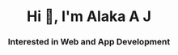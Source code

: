 <h1 align="center">Hi 👋, I'm Alaka A J</h1>
<h3 align="center">Interested in Web and App Development</h3>

<!--- 🌱 I’m currently learning **Flask**

- 📫 How to reach me **abc@gmail.com**

- 🔭 I’m currently working on ...
- 🌱 I’m currently learning <b>Python</b>, <b>C++</b> <b>HTML5</b> and <b>CSS3</b>
- 👯 I’m looking to collaborate on front-end projects.
- 🤔 I’m looking for help with ...
- 💬 Ask me about ...
- 📫 How to reach me: ...
- 😄 Pronouns: ...
- ⚡ Fun fact: ...


<p> I'm Alaka A J from Kochi!<p>
-->
